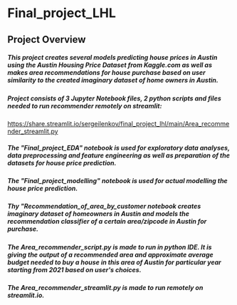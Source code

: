 # Final_project_LHL

## Project Overview

##### This project creates several models predicting house prices in Austin using the Austin Housing Price Dataset from Kaggle.com as well as makes area recommendations for house purchase based on user similarity to the created imaginary dataset of home owners in Austin.

##### Project consists of 3 Jupyter Notebook files, 2 python scripts and files needed to run recommender remotely on streamlit: 
https://share.streamlit.io/sergeilenkov/final_project_lhl/main/Area_recommender_streamlit.py
##### The "Final_project_EDA" notebook is used for exploratory data analyses, data preprocessing and feature engineering as well as preparation of the datasets for house price prediction. 
##### The "Final_project_modelling" notebook is used for actual modelling the house price prediction.
##### Thy "Recommendation_of_area_by_customer notebook creates imaginary dataset of homeowners in Austin and models the recommendation classifier of a certain area/zipcode in Austin for purchase.
##### The Area_recommender_script.py is made to run in python IDE. It is giving the output of a recommended area and approximate average budget needed to buy a house in this area of Austin for particular year starting from 2021 based on user's choices.
##### The Area_recommender_streamlit.py is made to run remotely on streamlit.io.
